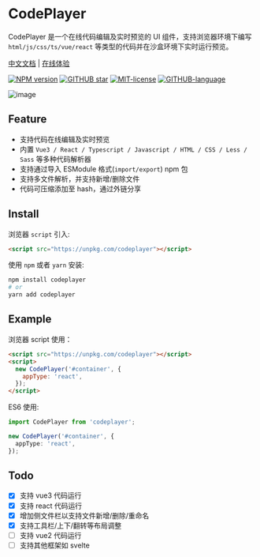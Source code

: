 # CodePlayer

CodePlayer 是一个在线代码编辑及实时预览的 UI 组件，支持浏览器环境下编写 `html/js/css/ts/vue/react` 等类型的代码并在沙盒环境下实时运行预览。

<p>
  <a href="https://sandbox-docs.fe-dev.cn">中文文档</a> | 
  <a href="https://sandbox.fe-dev.cn">在线体验</a>
</p>

[![NPM version](https://img.shields.io/npm/v/codeplayer.svg)](https://www.npmjs.com/package/codeplayer)
[![GITHUB star](https://img.shields.io/github/stars/zh-lx/codeplayer.svg)](https://github.com/zh-lx/codeplayer)
[![MIT-license](https://img.shields.io/npm/l/code-inspector.svg)](https://opensource.org/licenses/MIT)
[![GITHUB-language](https://img.shields.io/github/languages/top/zh-lx/codeplayer.svg)](https://github.com/zh-lx/codeplayer)

![image](https://github.com/zh-lx/code-inspector/assets/73059627/91c17020-570f-489a-9c45-6f1c0e5a86b7)

## Feature

- 支持代码在线编辑及实时预览
- 内置 `Vue3 / React / Typescript / Javascript / HTML / CSS / Less / Sass` 等多种代码解析器
- 支持通过导入 ESModule 格式(`import/export`) npm 包
- 支持多文件解析，并支持新增/删除文件
- 代码可压缩添加至 hash，通过外链分享

## Install

浏览器 `script` 引入:

```html
<script src="https://unpkg.com/codeplayer"></script>
```

使用 `npm` 或者 `yarn` 安装:

```perl
npm install codeplayer
# or
yarn add codeplayer
```

## Example

浏览器 script 使用：

```html
<script src="https://unpkg.com/codeplayer"></script>
<script>
  new CodePlayer('#container', {
    appType: 'react',
  });
</script>
```

ES6 使用:

```ts
import CodePlayer from 'codeplayer';

new CodePlayer('#container', {
  appType: 'react',
});
```

## Todo

- [x] 支持 vue3 代码运行
- [x] 支持 react 代码运行
- [x] 增加侧文件栏以支持文件新增/删除/重命名
- [x] 支持工具栏/上下/翻转等布局调整
- [ ] 支持 vue2 代码运行
- [ ] 支持其他框架如 svelte
